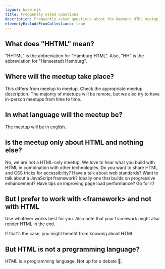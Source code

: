 ```yaml
---
layout: base.njk
title: Frequently asked questions
description: Frequently asked questions about the Hamburg HTML meetup.
eleventyExcludeFromCollections: true
---
```

## What does "HHTML" mean?

"HHTML" is the abbreviation for "Hamburg HTML". Also, "HH" is the abbreviation for "Hansestadt Hamburg".

## Where will the meetup take place?

This differs from meetup to meetup. Check the appropriate meetup description. The majority of meetups will be remote, but we also try to have in-person meetups from time to time.

## In what language will the meetup be?

The meetup will be in english.

## Is the meetup only about HTML and nothing else?

No, we are not a HTML-only meetup. We love to hear what you build with HTML in combination with other technologies. Do you want to share HTML and CSS tricks for accessibility? Have a talk about web standards? Want to talk about a JavaScript framework? Ideally one that builds on progressive enhancement? Have tips on improving page load performance? Go for it!

## But I prefer to work with \<framework\> and not with HTML

Use whatever works best for you. Also note that your framework might also render HTML in the end.

If that's the case, you might benefit from knowing about HTML.

## But HTML is not a programming language?

HTML is a programming language. Not up for a debate 💖.
